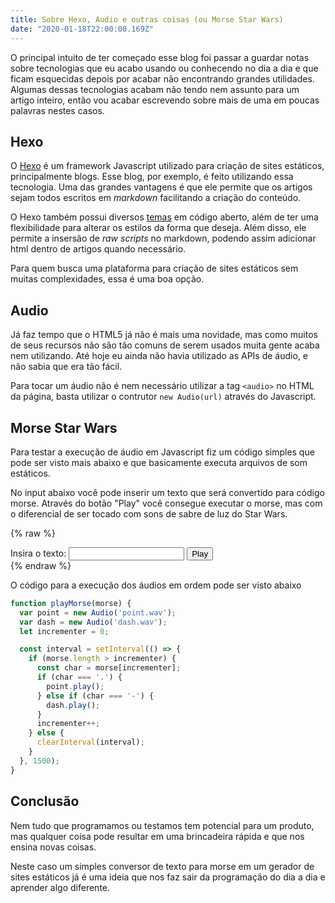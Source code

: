 ```yaml
---
title: Sobre Hexo, Audio e outras coisas (ou Morse Star Wars)
date: "2020-01-18T22:00:00.169Z"
---
```


O principal intuito de ter começado esse blog foi passar a guardar notas sobre tecnologias que eu acabo usando ou conhecendo no dia a dia e que ficam esquecidas depois por acabar não encontrando grandes utilidades. Algumas dessas tecnologias acabam não tendo nem assunto para um artigo inteiro, então vou acabar escrevendo sobre mais de uma em poucas palavras nestes casos.

## Hexo

O [Hexo](https://hexo.io/) é um framework Javascript utilizado para criação de sites estáticos, principalmente blogs. Esse blog, por exemplo, é feito utilizando essa tecnologia.
Uma das grandes vantagens é que ele permite que os artigos sejam todos escritos em _markdown_ facilitando a criação do conteúdo.

O Hexo também possui diversos [temas](https://hexo.io/themes/) em código aberto, além de ter uma flexibilidade para alterar os estilos da forma que deseja. Além disso, ele permite a insersão de _raw scripts_ no markdown, podendo assim adicionar html dentro de artigos quando necessário.

Para quem busca uma plataforma para criação de sites estáticos sem muitas complexidades, essa é uma boa opção.

## Audio

Já faz tempo que o HTML5 já não é mais uma novidade, mas como muitos de seus recursos não são tão comuns de serem usados muita gente acaba nem utilizando. Até hoje eu ainda não havia utilizado as APIs de áudio, e não sabia que era tão fácil.

Para tocar um áudio não é nem necessário utilizar a tag `<audio>` no HTML da página, basta utilizar o contrutor `new Audio(url)` através do Javascript.

## Morse Star Wars

Para testar a execução de áudio em Javascript fiz um código simples que pode ser visto mais abaixo e que basicamente executa arquivos de som estáticos.

No input abaixo você pode inserir um texto que será convertido para código morse. Através do botão "Play" você consegue executar o morse, mas com o diferencial de ser tocado com sons de sabre de luz do Star Wars.

{% raw %}
<div>
  <label for="text">Insira o texto:</label>
  <input type="text" id="text" oninput="changeText()"></input>
  <button id="play" onclick="playMorse()">Play</button>
</div>
<div id="morse"></div>
<script>
  const morseMap = {
      a: '.-', b: '-...', c: '-.-.', d: '-..', e: '.', f: '..-.', g: '--.', h: '....', i: '..', j: '.---',
      k: '-.-', l: '.-..', m: '--', n: '-.', o: '---', p: '.--.', q: '--.-', r: '.-.', s: '...', t: '-',
      u: '..-', v: '...-', w: '.--', x: '-..-', y: '-.--', z: '--..', 1: '.----', 2: '..---', 3: '...--',
      4: '....-', 5: '.....', 6: '-....', 7: '--...', 8: '---..', 9: '----.', 0: '-----', '.': '.-.-.-',
      ',': '--..--', '?': '..--..', "'": '.----.', '/': '-..-.', '(': '-.--.', ')': '-.--.-', '&': '.-...',
      ':': '---...', ';': '-.-.-.', '=': '-...-', '+': '.-.-.', '-': '-....-', '_': '..--.-', '"': '.-..-.',
      '$': '...-..-', '!': '-.-.--', '@': '.--.-.'
  };

  function getMorseTranslated() {
    const textItem = document.getElementById('text');
    const text = textItem.value.toLowerCase();
    const morse = text.split('').map(char => morseMap[char] || char).join('');
    return morse;
  }

  function changeText() {
    document.getElementById('morse').innerText = getMorseTranslated();
  }

  function playMorse() {
    var point = new Audio('/sounds/point.wav');
    var dash = new Audio('/sounds/dash.wav');
    const morse = getMorseTranslated();
    let incrementer = 0;

    const interval = setInterval(() => {
      if (morse.length > incrementer) {
        const char = morse[incrementer];
        if (char === '.') {
          point.play();
        } else if (char === '-') {
          dash.play();
        }
        incrementer++;
      } else {
        clearInterval(interval);
      }
    }, 1500);
  }
</script>
{% endraw %}

O código para a execução dos áudios em ordem pode ser visto abaixo

```js
function playMorse(morse) {
  var point = new Audio('point.wav');
  var dash = new Audio('dash.wav');
  let incrementer = 0;

  const interval = setInterval(() => {
    if (morse.length > incrementer) {
      const char = morse[incrementer];
      if (char === '.') {
        point.play();
      } else if (char === '-') {
        dash.play();
      }
      incrementer++;
    } else {
      clearInterval(interval);
    }
  }, 1500);
}
```

## Conclusão

Nem tudo que programamos ou testamos tem potencial para um produto, mas qualquer coisa pode resultar em uma brincadeira rápida e que nos ensina novas coisas.

Neste caso um simples conversor de texto para morse em um gerador de sites estáticos já é uma ideia que nos faz sair da programação do dia a dia e aprender algo diferente.